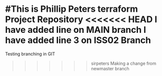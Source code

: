 #This is Phillip Peters terraform Project Repository
<<<<<<< HEAD
I have added line on MAIN branch
I have added line 3 on ISS02 Branch
=======
Testing branching in GIT
>>>>>>> sirpeters
Making a change from newmaster branch
